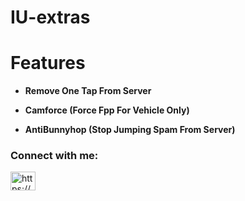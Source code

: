 # IU-extras
 
# Features

- **Remove One Tap From Server**

- **Camforce (Force Fpp For Vehicle Only)**

- **AntiBunnyhop (Stop Jumping Spam From Server)**


<h3 align="left">Connect with me:</h3>
<p align="left">
<a href="https://discord.gg/https://discord.gg/uWJ2x5tJuR" target="blank"><img align="center" src="https://raw.githubusercontent.com/rahuldkjain/github-profile-readme-generator/master/src/images/icons/Social/discord.svg" alt="https://discord.gg/uWJ2x5tJuR" height="30" width="40" /></a>
</p>
